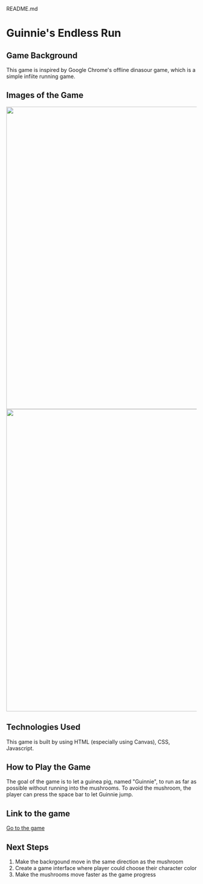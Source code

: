 README.md

# Guinnie's Endless Run

## Game Background
This game is inspired by Google Chrome's offline dinasour game, which is a simple infiite running game. 

## Images of the Game
<img src="https://i.imgur.com/bZhGJae.png?1" width="800">
<img src="https://i.imgur.com/TyUg0GI.png?1" width="800">

## Technologies Used
This game is built by using HTML (especially using Canvas), CSS, Javascript.

## How to Play the Game
The goal of the game is to let a guinea pig, named "Guinnie", to run as far as possible without running into the mushrooms.
To avoid the mushroom, the player can press the space bar to let Guinnie jump.


## Link to the game
[Go to the game](https://wangj383.github.io/Unit-1-Game/)

## Next Steps
1. Make the backrgound move in the same direction as the mushroom
2. Create a game interface where player could choose their character color
3. Make the mushrooms move faster as the game progress



